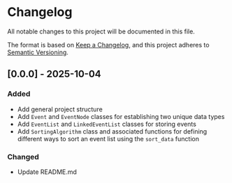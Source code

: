 # Changelog

All notable changes to this project will be documented in this file.

The format is based on [Keep a Changelog](https://keepachangelog.com/en/1.1.0/),
and this project adheres to [Semantic Versioning](https://semver.org/spec/v2.0.0.html).

## [0.0.0] - 2025-10-04

### Added
- Add general project structure
- Add `Event` and `EventNode` classes for establishing two unique data types
- Add `EventList` and `LinkedEventList` classes for storing events
- Add `SortingAlgorithm` class and associated functions for defining different ways to sort an event list using the `sort_data` function

### Changed
- Update README.md